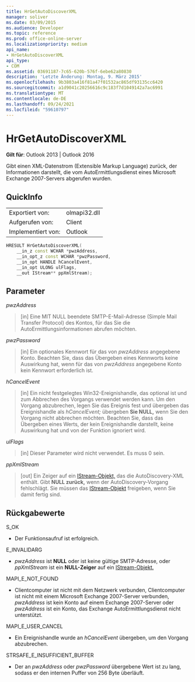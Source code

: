 ```yaml
---
title: HrGetAutoDiscoverXML
manager: soliver
ms.date: 03/09/2015
ms.audience: Developer
ms.topic: reference
ms.prod: office-online-server
ms.localizationpriority: medium
api_name:
- HrGetAutoDiscoverXML
api_type:
- COM
ms.assetid: 03691187-7c65-620b-576f-6ebe62a80830
description: 'Letzte Änderung: Montag, 9. März 2015'
ms.openlocfilehash: 9b3803a416f81a47f01532ac865df93135cc6420
ms.sourcegitcommit: a1d9041c20256616c9c183f7d1049142a7ac6991
ms.translationtype: MT
ms.contentlocale: de-DE
ms.lasthandoff: 09/24/2021
ms.locfileid: "59610797"
---
```

# <a name="hrgetautodiscoverxml"></a>HrGetAutoDiscoverXML

  
  
**Gilt für**: Outlook 2013 | Outlook 2016 
  
Gibt einen XML-Datenstrom (Extensible Markup Language) zurück, der Informationen darstellt, die vom AutoErmittlungsdienst eines Microsoft Exchange 2007-Servers abgerufen wurden.
  
## <a name="quick-info"></a>QuickInfo

|||
|:-----|:-----|
|Exportiert von:  <br/> |olmapi32.dll  <br/> |
|Aufgerufen von:  <br/> |Client  <br/> |
|Implementiert von:  <br/> |Outlook  <br/> |
   
```cpp
HRESULT HrGetAutoDiscoverXML( 
    __in_z const WCHAR *pwzAddress, 
    __in_opt_z const WCHAR *pwzPassword, 
    __in_opt HANDLE hCancelEvent, 
    __in_opt ULONG ulFlags, 
    __out IStream** ppXmlStream); 

```

## <a name="parameters"></a>Parameter

 _pwzAddress_
  
> [in] Eine MIT NULL beendete SMTP-E-Mail-Adresse (Simple Mail Transfer Protocol) des Kontos, für das Sie die AutoErmittlungsinformationen abrufen möchten.
    
 _pwzPassword_
  
> [in] Ein optionales Kennwort für das von  _pwzAddress_ angegebene Konto. Beachten Sie, dass das Übergeben eines Kennworts keine Auswirkung hat, wenn für das von  _pwzAddress_ angegebene Konto kein Kennwort erforderlich ist. 
    
 _hCancelEvent_
  
> [in] Ein nicht festgelegtes Win32-Ereignishandle, das optional ist und zum Abbrechen des Vorgangs verwendet werden kann. Um den Vorgang abzubrechen, legen Sie das Ereignis fest und übergeben das Ereignishandle als  _hCancelEvent;_ übergeben **Sie NULL,** wenn Sie den Vorgang nicht abbrechen möchten. Beachten Sie, dass das Übergeben eines Werts, der kein Ereignishandle darstellt, keine Auswirkung hat und von der Funktion ignoriert wird. 
    
 _ulFlags_
  
> [in] Dieser Parameter wird nicht verwendet. Es muss 0 sein.
    
 _ppXmlStream_
  
> [out] Ein Zeiger auf ein [IStream-Objekt,](https://msdn.microsoft.com/library/aa380034%28VS.85%29.aspx) das die AutoDiscovery-XML enthält. Gibt **NULL zurück,** wenn der AutoDiscovery-Vorgang fehlschlägt. Sie müssen das [IStream-Objekt](https://msdn.microsoft.com/library/aa380034%28VS.85%29.aspx) freigeben, wenn Sie damit fertig sind. 
    
## <a name="return-values"></a>Rückgabewerte

S_OK 
  
- Der Funktionsaufruf ist erfolgreich.
    
E_INVALIDARG 
  
-  _pwzAddress_ ist **NULL** oder ist keine gültige SMTP-Adresse, oder _ppXmlStream_ ist ein **NULL-Zeiger** auf ein [IStream-Objekt.](https://msdn.microsoft.com/library/aa380034%28VS.85%29.aspx) 
    
MAPI_E_NOT_FOUND 
  
- Clientcomputer ist nicht mit dem Netzwerk verbunden, Clientcomputer ist nicht mit einem Microsoft Exchange 2007-Server verbunden, _pwzAddress_ ist kein Konto auf einem Exchange 2007-Server oder _pwzAddress_ ist ein Konto, das Exchange AutoErmittlungsdienst nicht unterstützt. 
    
MAPI_E_USER_CANCEL 
  
- Ein Ereignishandle wurde an  _hCancelEvent_ übergeben, um den Vorgang abzubrechen. 
    
STRSAFE_E_INSUFFICIENT_BUFFER
  
- Der an  _pwzAddress_ oder  _pwzPassword_ übergebene Wert ist zu lang, sodass er den internen Puffer von 256 Byte überläuft. 
    

